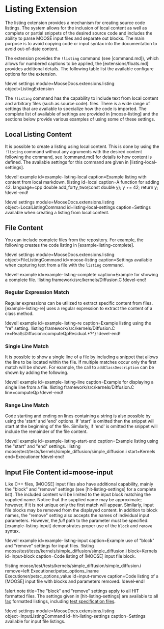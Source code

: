 # Listing Extension

The listing extension provides a mechanism for creating source code listings. The system allows for
the inclusion of local content as well as complete or partial snippets of the desired source code and
includes the ability to parse MOOSE input files and separate out blocks. The main purpose is to avoid
copying code or input syntax into the documentation to avoid out-of-date content.

The extension provides the `!listing` command (see [command.md]), which allows for numbered captions
to be applied, the [extensions/floats.md] provides additional details. The following table list the
available configure options for the extension.

!devel settings module=MooseDocs.extensions.listing object=ListingExtension

The `!listing` command has the capability to include text from local content and arbitrary files
(such as source code).  files. There is a wide range of settings that are available to specialize how
the code is imported.  The complete list of available of settings are provided in [moose-listing] and
the sections below provide various examples of using some of these settings.

## Local Listing Content

It is possible to create a listing using local content. This is done by using the `!listing` command
without any agruments with the desired content following the command, see [command.md] for details
to how content is defined. The available settings for this command are given in
[listing-local-settings].

!devel! example id=example-listing-local caption=Example listing with content from local markdown.
!listing id=local caption=A function for adding 42. language=cpp
double add_forty_two(const double y);
y += 42;
return y;
!devel-end!

!devel settings module=MooseDocs.extensions.listing
                object=LocalListingCommand
                id=listing-local-settings
                caption=Settings available when creating a listing from local content.

## File Content

You can include complete files from the repository. For example, the following creates the code
listing in [example-listing-complete].

!devel settings module=MooseDocs.extensions.listing
                object=FileListingCommand
                id=moose-listing
                caption=Settings available when capturing text from a file with the `listing` command.


!devel! example id=example-listing-complete caption=Example for showing a complete file.
!listing framework/src/kernels/Diffusion.C
!devel-end!

### Regular Expression Match

Regular expressions can be utilized to extract specific content from files. [example-listing-re]
uses a regular expression to extract the content of a class method.

!devel! example id=example-listing-re caption=Example listing using the "re" setting.
!listing framework/src/kernels/Diffusion.C
         re=Real\sDiffusion::computeQpResidual.*?^}
!devel-end!

### Single Line Match

It is possible to show a single line of a file by including a snippet that allows the line to be
located within the file. If multiple matches occur only the first match will be shown. For example,
the call to `addClassDescription` can be shown by adding the following.

!devel! example id=example-listing-line caption=Example for displaying a single line from a file.
!listing framework/src/kernels/Diffusion.C line=computeQp
!devel-end!

### Range Line Match

Code starting and ending on lines containing a string is also possible by using the 'start' and
'end' options. If 'start' is omitted then the snippet will start at the beginning of the file.
Similarly, if 'end' is omitted the snippet will include the remainder of the file content.

!devel! example id=example-listing-start-end caption=Example listing using the "start" and "end" settings.
!listing moose/test/tests/kernels/simple_diffusion/simple_diffusion.i
         start=Kernels
         end=Executioner
!devel-end!

## Input File Content id=moose-input

Like C++ files, [MOOSE] input files also have additional capability, mainly the "block" and "remove"
settings (see [hit-listing-settings] for a complete list). The included content will be limited to
the input block matching the supplied name. Notice that the supplied name may be approximate;
however, if it is not unique only the first match will appear. Similarly, input file blocks may be
removed from the displayed content. In addition to block names, the "remove" setting also accepts
the names of individual input parameters. However, the *full* path to the parameter must be
specified. [example-listing-input] demonstrates proper use of the `block` and `remove` syntax.

!devel! example id=example-listing-input caption=Example use of "block" and "remove" settings for input files.
!listing moose/test/tests/kernels/simple_diffusion/simple_diffusion.i
         block=Kernels
         id=input-block
         caption=Code listing of [MOOSE] input file block.

!listing moose/test/tests/kernels/simple_diffusion/simple_diffusion.i
         remove=left Executioner/petsc_options_iname Executioner/petsc_options_value
         id=input-remove
         caption=Code listing of a [MOOSE] input file with blocks and parameters removed.
!devel-end!

!alert note title=The "block" and "remove" settings apply to all HIT formatted files.
The settings given in [hit-listing-settings] are available to all [!ac](HIT) formatted listings, including
[test specification files](python/TestHarness.md).

!devel settings module=MooseDocs.extensions.listing
                object=InputListingCommand
                id=hit-listing-settings
                caption=Settings available for input file listings.
